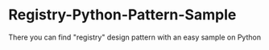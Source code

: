 # Registry-Python-Pattern-Sample
There you can find "registry" design pattern with an easy sample on Python
